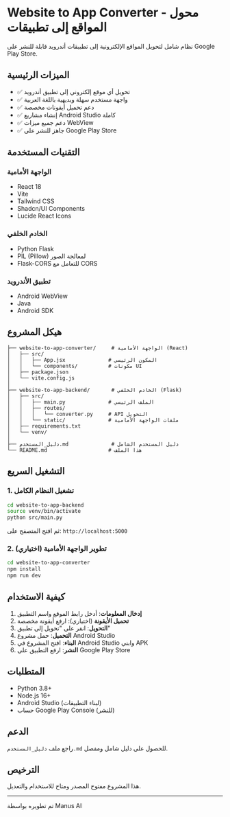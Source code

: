 # Website to App Converter - محول المواقع إلى تطبيقات

نظام شامل لتحويل المواقع الإلكترونية إلى تطبيقات أندرويد قابلة للنشر على Google Play Store.

## الميزات الرئيسية

- ✅ تحويل أي موقع إلكتروني إلى تطبيق أندرويد
- ✅ واجهة مستخدم سهلة وبديهية باللغة العربية
- ✅ دعم تحميل أيقونات مخصصة
- ✅ إنشاء مشاريع Android Studio كاملة
- ✅ دعم جميع ميزات WebView
- ✅ جاهز للنشر على Google Play Store

## التقنيات المستخدمة

### الواجهة الأمامية
- React 18
- Vite
- Tailwind CSS
- Shadcn/UI Components
- Lucide React Icons

### الخادم الخلفي
- Python Flask
- PIL (Pillow) لمعالجة الصور
- Flask-CORS للتعامل مع CORS

### تطبيق الأندرويد
- Android WebView
- Java
- Android SDK

## هيكل المشروع

```
├── website-to-app-converter/     # الواجهة الأمامية (React)
│   ├── src/
│   │   ├── App.jsx              # المكون الرئيسي
│   │   └── components/          # مكونات UI
│   ├── package.json
│   └── vite.config.js
│
├── website-to-app-backend/       # الخادم الخلفي (Flask)
│   ├── src/
│   │   ├── main.py              # الملف الرئيسي
│   │   ├── routes/
│   │   │   └── converter.py     # API التحويل
│   │   └── static/              # ملفات الواجهة الأمامية
│   ├── requirements.txt
│   └── venv/
│
├── دليل_المستخدم.md              # دليل المستخدم الشامل
└── README.md                    # هذا الملف
```

## التشغيل السريع

### 1. تشغيل النظام الكامل

```bash
cd website-to-app-backend
source venv/bin/activate
python src/main.py
```

ثم افتح المتصفح على: `http://localhost:5000`

### 2. تطوير الواجهة الأمامية (اختياري)

```bash
cd website-to-app-converter
npm install
npm run dev
```

## كيفية الاستخدام

1. **إدخال المعلومات**: أدخل رابط الموقع واسم التطبيق
2. **تحميل الأيقونة** (اختياري): ارفع أيقونة مخصصة
3. **التحويل**: انقر على "تحويل إلى تطبيق"
4. **التحميل**: حمل مشروع Android Studio
5. **البناء**: افتح المشروع في Android Studio وابني APK
6. **النشر**: ارفع التطبيق على Google Play Store

## المتطلبات

- Python 3.8+
- Node.js 16+
- Android Studio (لبناء التطبيقات)
- حساب Google Play Console (للنشر)

## الدعم

راجع ملف `دليل_المستخدم.md` للحصول على دليل شامل ومفصل.

## الترخيص

هذا المشروع مفتوح المصدر ومتاح للاستخدام والتعديل.

---

تم تطويره بواسطة Manus AI

